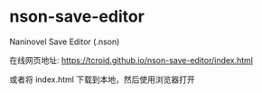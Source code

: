 # nson-save-editor
Naninovel Save Editor (.nson)

在线网页地址: https://tcroid.github.io/nson-save-editor/index.html

或者将 index.html 下载到本地，然后使用浏览器打开
